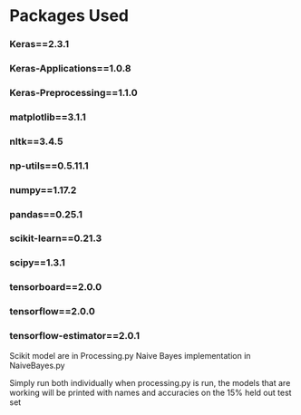 

# Packages Used
### Keras==2.3.1
### Keras-Applications==1.0.8
### Keras-Preprocessing==1.1.0
### matplotlib==3.1.1
### nltk==3.4.5
### np-utils==0.5.11.1
### numpy==1.17.2
### pandas==0.25.1
### scikit-learn==0.21.3
### scipy==1.3.1
### tensorboard==2.0.0
### tensorflow==2.0.0
### tensorflow-estimator==2.0.1

Scikit model are in Processing.py
Naive Bayes implementation in NaiveBayes.py

Simply run both individually 
when processing.py is run, the models that are working will be printed
with names and accuracies on the 15% held out test set

